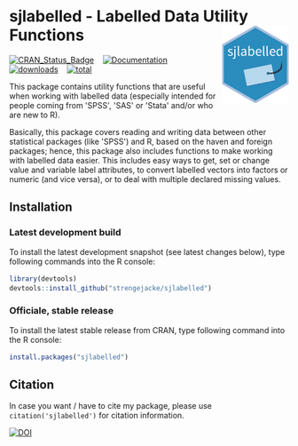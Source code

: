 # sjlabelled - Labelled Data Utility Functions <img src="man/figures/logo.png" align="right" />

[![CRAN_Status_Badge](http://www.r-pkg.org/badges/version/sjlabelled)](https://cran.r-project.org/package=sjlabelled) &#160;&#160; [![Documentation](https://img.shields.io/badge/documentation-sjlabelled-orange.svg?colorB=E91E63)](https://strengejacke.github.io/sjlabelled/) &#160;&#160; [![downloads](http://cranlogs.r-pkg.org/badges/sjlabelled)](http://cranlogs.r-pkg.org/)
&#160;&#160; [![total](http://cranlogs.r-pkg.org/badges/grand-total/sjlabelled)](http://cranlogs.r-pkg.org/)

This package contains utility functions that are useful when working with labelled data (especially intended for people coming from 'SPSS', 'SAS' or 'Stata' and/or who are new to R).

Basically, this package covers reading and writing data between other statistical packages (like 'SPSS') and R, based on the haven and foreign packages; hence, this package also includes functions to make working with labelled data easier. This includes easy ways to get, set or change value and variable label attributes, to convert labelled vectors into factors or numeric (and vice versa), or to deal with multiple declared missing values.

## Installation

### Latest development build

To install the latest development snapshot (see latest changes below), type following commands into the R console:

```r
library(devtools)
devtools::install_github("strengejacke/sjlabelled")
```

### Officiale, stable release

To install the latest stable release from CRAN, type following command into the R console:

```r
install.packages("sjlabelled")
```

## Citation

In case you want / have to cite my package, please use `citation('sjlabelled')` for citation information. 

[![DOI](https://zenodo.org/badge/DOI/10.5281/zenodo.1249215.svg)](https://doi.org/10.5281/zenodo.1249215)

